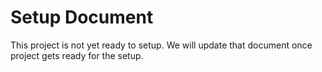 # Setup Document #

This project is not yet ready to setup. We will update that document once project gets ready for the setup.